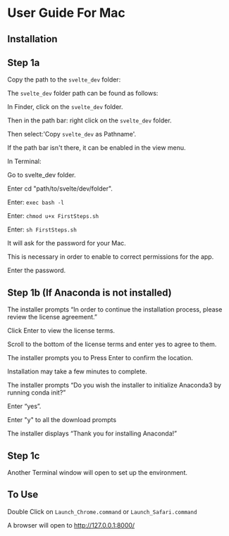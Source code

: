 # User Guide For Mac

## Installation

## Step 1a

Copy the path to the `svelte_dev` folder:

The `svelte_dev` folder path can be found as follows:

In Finder, click on the `svelte_dev` folder.

Then in the path bar: right click on the `svelte_dev` folder.

Then select:'Copy `svelte_dev` as Pathname'.

If the path bar isn't there, it can be enabled in the view menu.

In Terminal:

Go to svelte_dev folder.

Enter cd "path/to/svelte/dev/folder".

Enter: `exec bash -l`

Enter: `chmod u+x FirstSteps.sh`

Enter: `sh FirstSteps.sh`

It will ask for the password for your Mac.

This is necessary in order to enable to correct permissions for the app.

Enter the password.

## Step 1b (If Anaconda is not installed)

The installer prompts “In order to continue the installation process, please review the license agreement.”

Click Enter to view the license terms.

Scroll to the bottom of the license terms and enter yes to agree to them.

The installer prompts you to Press Enter to confirm the location.

Installation may take a few minutes to complete.

The installer prompts “Do you wish the installer to initialize Anaconda3 by running conda init?”

Enter “yes”.

Enter "y" to all the download prompts

The installer displays “Thank you for installing Anaconda!”

## Step 1c

Another Terminal window will open to set up the environment.

<!-- ## Step 3

Double Click on SetUpEnv.command

Then close the terminal window. -->

## To Use

Double Click on `Launch_Chrome.command` or `Launch_Safari.command`

A browser will open to <http://127.0.0.1:8000/>

